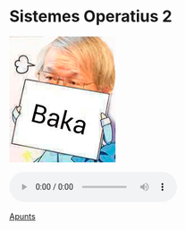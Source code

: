 # Sistemes Operatius 2
![Baka](./baka.png)

<audio controls="controls">
  <source type="audio/wav" src="baka.wav"></source>
  <p>Your browser does not support kawaii memes.</p>
</audio>

[Apunts](https://github.com/solde/SO2/blob/master/SO2.pdf)